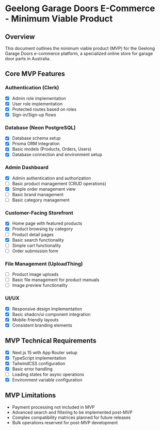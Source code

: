 # Geelong Garage Doors E-Commerce - Minimum Viable Product

## Overview
This document outlines the minimum viable product (MVP) for the Geelong Garage Doors e-commerce platform, a specialized online store for garage door parts in Australia.

## Core MVP Features

### Authentication (Clerk)
- [x] Admin role implementation
- [x] User role implementation
- [x] Protected routes based on roles
- [x] Sign-in/Sign-up flows

### Database (Neon PostgreSQL)
- [x] Database schema setup
- [x] Prisma ORM integration
- [x] Basic models (Products, Orders, Users)
- [x] Database connection and environment setup

### Admin Dashboard
- [x] Admin authentication and authorization
- [ ] Basic product management (CRUD operations)
- [x] Simple order management view
- [ ] Basic brand management
- [ ] Basic category management

### Customer-Facing Storefront
- [x] Home page with featured products
- [x] Product browsing by category
- [ ] Product detail pages
- [x] Basic search functionality
- [ ] Simple cart functionality
- [ ] Order submission form

### File Management (UploadThing)
- [ ] Product image uploads
- [ ] Basic file management for product manuals
- [ ] Image preview functionality

### UI/UX
- [x] Responsive design implementation
- [x] Basic shadcn/ui component integration
- [x] Mobile-friendly layouts
- [x] Consistent branding elements

## MVP Technical Requirements
- [x] Next.js 15 with App Router setup
- [x] TypeScript implementation
- [x] TailwindCSS configuration
- [x] Basic error handling
- [ ] Loading states for async operations
- [x] Environment variable configuration

## MVP Limitations
- Payment processing not included in MVP
- Advanced search and filtering to be implemented post-MVP
- Complex compatibility matrices planned for future releases
- Bulk operations reserved for post-MVP development
